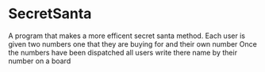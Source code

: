 # SecretSanta
A program that makes a more efficent secret santa method.
Each user is given two numbers one that they are buying for and their own number
Once the numbers have been dispatched all users write there name by their number on a board 
